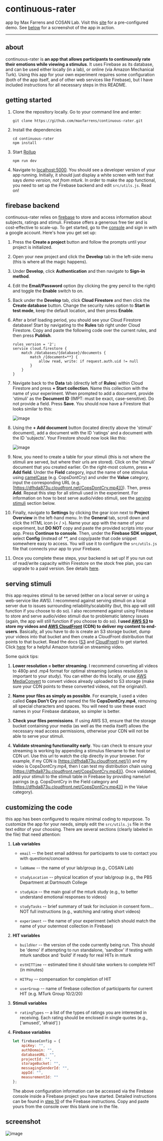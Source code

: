 # continuous-rater
app by Max Farrens and COSAN Lab. Visit this [site](https://jovial-minsky-2b53e0.netlify.app) for a pre-configured demo. See [below](#demo_screenshot) for a screenshot of the app in action.

---
## about
continuous-rater is <strong>an app that allows participants to continuously rate their emotions while viewing a stimulus</strong>. It uses Firebase as its database, and can be used either locally (in a lab), or online (via Amazon Mechanical Turk). Using this app for your own experiment requires some configuration (both of the app itself, and of other web services like Firebase), but I have included instructions for all necessary steps in this README.

## getting started
1. Clone the repository locally. Go to your command line and enter:

	```
	git clone https://github.com/maxfarrens/continuous-rater.git
	```
2. Install the dependencies

	```
	cd continuous-rater
	npm install
	```
3. Start [Rollup](https://rollupjs.org/guide/en/)

	```
	npm run dev
	```
4. Navigate to [localhost:5000](localhost:5000). You should see a developer version of your app running. Initially, it should just display a white screen with text that says *demo version, not from mturk*. In order to make the app functional, you need to set up the Firebase backend and edit `src/utils.js`. Read on!



## firebase backend
continuous-rater relies on [firebase](https://firebase.google.com/) to store and access information about subjects, ratings and stimuli. Firebase offers a generous free tier and is cost-effective to scale-up. To get started, go to the [console](https://console.firebase.google.com/) and sign in with a google account. Here's how you get set up:

1. Press the <strong>Create a project</strong> button and follow the prompts until your project is initialized.
2. Open your new project and click the <strong>Develop</strong> tab in the left-side menu (this is where all the magic happens).
3. Under <strong>Develop</strong>, click **Authentication** and then navigate to **Sign-in method**.
4. Edit the **Email/Password** option (by clicking the grey pencil to the right) and toggle the **Enable** switch to on.
5. Back under the **Develop** tab, click **Cloud Firestore** and then click the **Create database** button. Change the security rules option to **Start in test mode**, keep the default location, and then press **Enable**.
6. After a brief loading period, you should see your Cloud Firestore database! Start by navigating to the **Rules** tab right under Cloud Firestore. Copy and paste the following code over the current rules, and then press **Publish**.
	
	```
	rules_version = '2';
	service cloud.firestore {
 		match /databases/{database}/documents {
    		match /{document=**} {
      			allow read, write: if request.auth.uid != null
    		}
  		}
	}
	```
7. Navigate back to the **Data** tab (directly left of **Rules**) within Cloud Firestore and press **+ Start collection**. Name this collection with the name of your experiment. When prompted to add a document, provide 'stimuli' as the **Document ID** (IMPT: must be exact, case-sensitive). Do not provide a field. Press **Save**. You should now have a Firestore that looks similar to this:

	![image](./images/example_firestore1.png)

8. Using the **+ Add document** button (located directly above the 'stimuli' document), add a document with the ID 'ratings' and a document with the ID 'subjects'. Your Firestore should now look like this:

	![image](./images/example_firestore2.png)
	
9. Now, you need to create a table for your stimuli (this is not where the stimuli are served, but where their urls are stored). Click on the 'stimuli' document that you created earlier. On the right-most column, press **+ Add field**. Under the **Field** category, input the name of one stimulus using [camelCase](https://en.wikipedia.org/wiki/Camel_case#:~:text=Camel%20case%20(stylized%20as%20camelCase,word%20starting%20with%20either%20case.)) (e.g. CopsDontCry) and under the **Value** category, input the corresponding URL (e.g. [https://dfhda873u.cloudfront.net/CopsDontCry.mp4]()). Then, press **Add**. Repeat this step for all stimuli used in the experiment. For information on how to best serve audio/video stimuli, see the [serving stimuli](#serve-stim) section below.

10. <a name="firebase-config"></a> Finally, navigate to **Settings** by clicking the gear icon next to **Project Overview** in the left-hand menu. In the **General** tab, scroll down and click the HTML icon (< / >). Name your app with the name of your experiment, but **DO NOT** copy and paste the provided scripts into your app. Press **Continue to console**. Then, under the **Firebase SDK snippet**, select **Config** (instead of **, and copy/paste that code snippet somewhere easy to access. You will use it to configure the `src/utils.js` file that connects your app to your Firebase.

11. Once you complete these steps, your backend is set up! If you run out of read/write capacity within Firestore on the stock free plan, you can upgrade to a paid version. See details [here](https://firebase.google.com/pricing?authuser=0).




## <a name="serve-stim"></a> serving stimuli
this app requires stimuli to be served (either on a local server or using a web-service like AWS). I recommend against serving stimuli on a local server due to issues surrounding reliability/scalability (but, this app will still function if you choose to do so). I also recommend against using Firebase to store and serve audio/video stimuli due to problematic latency issues (again, the app will still function if you choose to do so). **I used [AWS S3](https://aws.amazon.com/s3/) to store my videos and [AWS CloudFront](https://aws.amazon.com/cloudfront/) (CDN) to deliver my content to end-users**. Basically, all you have to do is create an S3 storage bucket, dump your videos into that bucket and then create a CloudFront distribution that points to that bucket. Read the docs ([S3](https://docs.aws.amazon.com/AmazonS3/latest/gsg/GetStartedWithS3.html) and [CloudFront](https://docs.aws.amazon.com/AmazonCloudFront/latest/DeveloperGuide/Introduction.html)) to get started. Click [here](https://aws.amazon.com/cloudfront/streaming/) for a helpful Amazon tutorial on streaming video. 

Some quick tips:


1. **Lower resolution = better streaming**. I recommend converting all videos to 480p and .mp4 format for optimal streaming (unless resolution is important to your study). You can either do this locally, or use [AWS MediaConvert](https://aws.amazon.com/mediaconvert/) to convert videos already uploaded to S3 storage (make sure your CDN points to these converted videos, not the originals!).


2. **Name your files as simply as possible**. For example, I used a video called **Cops Don't Cry** and named the file **CopsDontCry.mp4**, removing all special characters and spaces. You will need to use these exact names in your Firebase database, so simpler is better. 

3. **Check your files permissions**. If using AWS S3, ensure that the storage bucket containing your media (as well as the media itself) allows the necessary read access permissions, otherwise your CDN will not be able to serve your stimuli.

3. **Validate streaming functionality early**. You can check to ensure your streaming is working by appending a stimulus filename to the host or CDN url. Use this url to watch the clip directly in your browser. For example, if my CDN is [https://dfhda873u.cloudfront.net/]() and my video is CopsDontCry.mp4, then I can test my distribution chain using [https://dfhda873u.cloudfront.net/CopsDontCry.mp4](). Once validated, add your stimuli to the stimuli table in Firebase by providing name/url pairings (e.g. CopsDontCry in the Field category and [https://dfhda873u.cloudfront.net/CopsDontCry.mp4]() in the Value category). 



## customizing the code
this app has been configured to require minimal coding to repurpose. To customize the app for your needs, simply edit the `src/utils.js` file in the text editor of your choosing. There are several sections (clearly labeled in the file) that need attention:

1. <strong>Lab variables</strong>

	* `email` -- the best email address for participants to use to contact you with questions/concerns
	
	* `labName` -- the name of your lab/group (e.g., COSAN Lab)
	
	* `studyLocation` -- physical location of your lab/group (e.g., the PBS Department at Dartmouth College
	* `studyAim` -- the main goal of the mturk study (e.g., to better understand emotional responses to videos)
	* `studyTasks` -- brief summary of task for inclusion in consent form... NOT full instructions (e.g., watching and rating short videos)
	* `experiment` -- the name of your experiment (which should match the name of your outermost collection in Firebase)

2. <strong>HIT variables</strong>
	
	* `buildVer` -- the version of the code currently being run. This should be 'demo' if attempting to run standalone, 'sandbox' if testing with mturk sandbox and 'build' if ready for real HITs in mturk

	* `estHITTime` -- estimated time it should take workers to complete HIT (in minutes)
	* `HITPay` -- compensation for completion of HIT
	* `userGroup` -- name of firebase collection of participants for current HIT (e.g. MTurk Group 10/2/20)

3. <strong>Stimuli variables</strong>

	* `ratingTypes` -- a list of the types of ratings you are interested in receiving. Each rating should be enclosed in single quotes (e.g., ['amused', 'afraid'] )



4. <strong>Firebase variables</strong>

	```javascript
	let firebaseConfig = {
	    apiKey: "",
	    authDomain: "",
	    databaseURL: "",
	    projectId: "",
	    storageBucket: "",
	    messagingSenderId: "",
	    appId: "",
	    measurementId: ""
	};
	```

	The above configuration information can be accessed via the Firebase console inside a Firebase project you have started. Detailed instructions can be found in [step 10](#firebase-config) of the Firebase instructions. Copy and paste yours from the console over this blank one in the file.
	
	
## <a name=demo_screenshot></a> screenshot


![image](./images/demo_screenshot.png)


